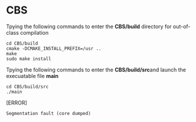 # CBS
Tpying the following commands to enter the **CBS/build** directory for out-of-class compilation

    cd CBS/build
    cmake -DCMAKE_INSTALL_PREFIX=/usr ..
    make
    sudo make install

Tpying the following commands to enter the **CBS/build/src**and launch the execuatable file **main**

    cd CBS/build/src
    ./main

[ERROR] 

    Segmentation fault (core dumped)

